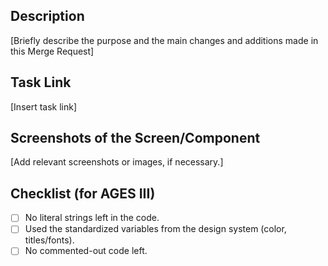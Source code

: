 ## Description

[Briefly describe the purpose and the main changes and additions made in this Merge Request]

## Task Link

[Insert task link]

## Screenshots of the Screen/Component

[Add relevant screenshots or images, if necessary.]

## Checklist (for AGES III)

- [ ] No literal strings left in the code.
- [ ] Used the standardized variables from the design system (color, titles/fonts).
- [ ] No commented-out code left.
